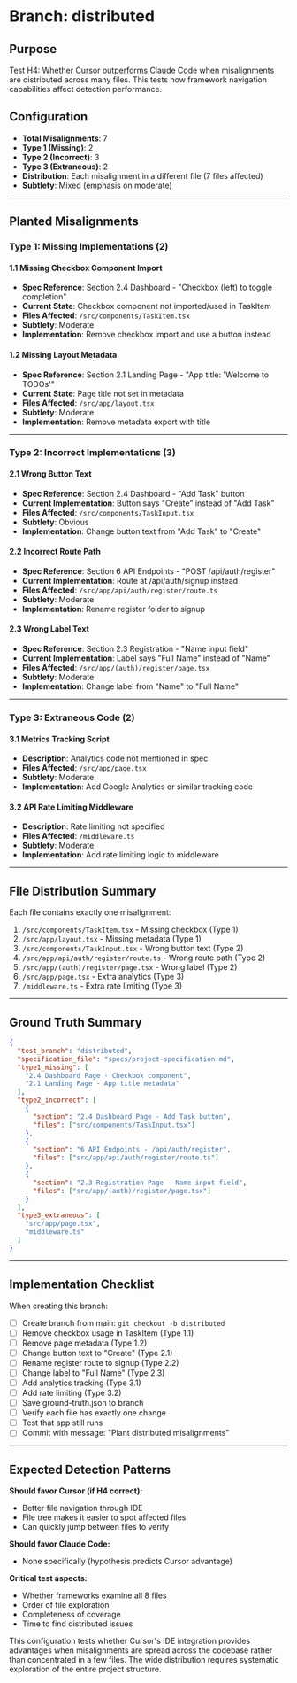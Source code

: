 # Branch: distributed

## Purpose
Test H4: Whether Cursor outperforms Claude Code when misalignments are distributed across many files. This tests how framework navigation capabilities affect detection performance.

## Configuration
- **Total Misalignments**: 7
- **Type 1 (Missing)**: 2
- **Type 2 (Incorrect)**: 3
- **Type 3 (Extraneous)**: 2
- **Distribution**: Each misalignment in a different file (7 files affected)
- **Subtlety**: Mixed (emphasis on moderate)

---

## Planted Misalignments

### Type 1: Missing Implementations (2)

#### 1.1 Missing Checkbox Component Import
- **Spec Reference**: Section 2.4 Dashboard - "Checkbox (left) to toggle completion"
- **Current State**: Checkbox component not imported/used in TaskItem
- **Files Affected**: `/src/components/TaskItem.tsx`
- **Subtlety**: Moderate
- **Implementation**: Remove checkbox import and use a button instead

#### 1.2 Missing Layout Metadata
- **Spec Reference**: Section 2.1 Landing Page - "App title: 'Welcome to TODOs'"
- **Current State**: Page title not set in metadata
- **Files Affected**: `/src/app/layout.tsx`
- **Subtlety**: Moderate
- **Implementation**: Remove metadata export with title

---

### Type 2: Incorrect Implementations (3)

#### 2.1 Wrong Button Text
- **Spec Reference**: Section 2.4 Dashboard - "Add Task" button
- **Current Implementation**: Button says "Create" instead of "Add Task"
- **Files Affected**: `/src/components/TaskInput.tsx`
- **Subtlety**: Obvious
- **Implementation**: Change button text from "Add Task" to "Create"

#### 2.2 Incorrect Route Path
- **Spec Reference**: Section 6 API Endpoints - "POST /api/auth/register"
- **Current Implementation**: Route at /api/auth/signup instead
- **Files Affected**: `/src/app/api/auth/register/route.ts`
- **Subtlety**: Moderate
- **Implementation**: Rename register folder to signup

#### 2.3 Wrong Label Text
- **Spec Reference**: Section 2.3 Registration - "Name input field"
- **Current Implementation**: Label says "Full Name" instead of "Name"
- **Files Affected**: `/src/app/(auth)/register/page.tsx`
- **Subtlety**: Moderate
- **Implementation**: Change label from "Name" to "Full Name"

---

### Type 3: Extraneous Code (2)

#### 3.1 Metrics Tracking Script
- **Description**: Analytics code not mentioned in spec
- **Files Affected**: `/src/app/page.tsx`
- **Subtlety**: Moderate
- **Implementation**: Add Google Analytics or similar tracking code

#### 3.2 API Rate Limiting Middleware
- **Description**: Rate limiting not specified
- **Files Affected**: `/middleware.ts`
- **Subtlety**: Moderate
- **Implementation**: Add rate limiting logic to middleware

---

## File Distribution Summary

Each file contains exactly one misalignment:
1. `/src/components/TaskItem.tsx` - Missing checkbox (Type 1)
2. `/src/app/layout.tsx` - Missing metadata (Type 1)
3. `/src/components/TaskInput.tsx` - Wrong button text (Type 2)
4. `/src/app/api/auth/register/route.ts` - Wrong route path (Type 2)
5. `/src/app/(auth)/register/page.tsx` - Wrong label (Type 2)
6. `/src/app/page.tsx` - Extra analytics (Type 3)
7. `/middleware.ts` - Extra rate limiting (Type 3)

---

## Ground Truth Summary

```json
{
  "test_branch": "distributed",
  "specification_file": "specs/project-specification.md",
  "type1_missing": [
    "2.4 Dashboard Page - Checkbox component",
    "2.1 Landing Page - App title metadata"
  ],
  "type2_incorrect": [
    {
      "section": "2.4 Dashboard Page - Add Task button",
      "files": ["src/components/TaskInput.tsx"]
    },
    {
      "section": "6 API Endpoints - /api/auth/register",
      "files": ["src/app/api/auth/register/route.ts"]
    },
    {
      "section": "2.3 Registration Page - Name input field",
      "files": ["src/app/(auth)/register/page.tsx"]
    }
  ],
  "type3_extraneous": [
    "src/app/page.tsx",
    "middleware.ts"
  ]
}
```

---

## Implementation Checklist

When creating this branch:

- [ ] Create branch from main: `git checkout -b distributed`
- [ ] Remove checkbox usage in TaskItem (Type 1.1)
- [ ] Remove page metadata (Type 1.2)
- [ ] Change button text to "Create" (Type 2.1)
- [ ] Rename register route to signup (Type 2.2)
- [ ] Change label to "Full Name" (Type 2.3)
- [ ] Add analytics tracking (Type 3.1)
- [ ] Add rate limiting (Type 3.2)
- [ ] Save ground-truth.json to branch
- [ ] Verify each file has exactly one change
- [ ] Test that app still runs
- [ ] Commit with message: "Plant distributed misalignments"

---

## Expected Detection Patterns

**Should favor Cursor (if H4 correct):**
- Better file navigation through IDE
- File tree makes it easier to spot affected files
- Can quickly jump between files to verify

**Should favor Claude Code:**
- None specifically (hypothesis predicts Cursor advantage)

**Critical test aspects:**
- Whether frameworks examine all 8 files
- Order of file exploration
- Completeness of coverage
- Time to find distributed issues

This configuration tests whether Cursor's IDE integration provides advantages when misalignments are spread across the codebase rather than concentrated in a few files. The wide distribution requires systematic exploration of the entire project structure.
